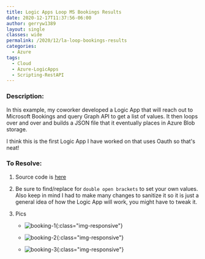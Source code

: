 ```yaml
---
title: Logic Apps Loop MS Bookings Results
date: 2020-12-17T11:37:56-06:00
author: gerryw1389
layout: single
classes: wide
permalink: /2020/12/la-loop-bookings-results
categories:
  - Azure
tags:
  - Cloud
  - Azure-LogicApps
  - Scripting-RestAPI
---
```

<!--more-->

### Description:

In this example, my coworker developed a Logic App that will reach out to Microsoft Bookings and query Graph API to get a list of values. It then loops over and over and builds a JSON file that it eventually places in Azure Blob storage.

I think this is the first Logic App I have worked on that uses Oauth so that's neat!

### To Resolve:

1. Source code is [here](https://github.com/gerryw1389/terraform-examples/tree/main/2020-12-17-la-loop-bookings-results/oauth-example-loop-bookings-results/oauth-example-loop-bookings-results.json)

2. Be sure to find/replace for `double open brackets` to set your own values. Also keep in mind I had to make many changes to sanitize it so it is just a general idea of how the Logic App will work, you might have to tweak it.

3. Pics

   - ![booking-1](https://automationadmin.com/assets/images/uploads/2020/12/booking1.jpg){:class="img-responsive"}

   - ![booking-2](https://automationadmin.com/assets/images/uploads/2020/12/booking2.jpg){:class="img-responsive"}

   - ![booking-3](https://automationadmin.com/assets/images/uploads/2020/12/booking3.jpg){:class="img-responsive"}
